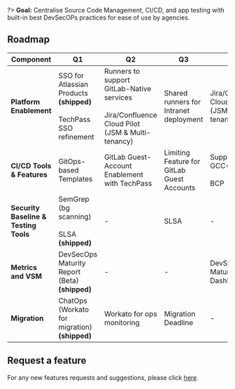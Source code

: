 ?> **Goal:** Centralise Source Code Management, CI/CD, and app testing with built-in best DevSecOPs practices for ease of use by agencies.

## Roadmap 

|Component|Q1|Q2|Q3|Q4|
|---|---|---|---|---|
**Platform Enablement**|SSO for Atlassian Products  **(shipped)**<br><br>TechPass SSO refinement|Runners to support GitLab-Native services<br><br>Jira/Confluence Cloud Pilot (JSM & Multi-tenancy)|Shared runners for Intranet deployment|Jira/Confluence Cloud GA (JSM/Multi-tenancy)
**CI/CD Tools & Features**|GitOps-based Templates|GitLab Guest-Account Enablement with TechPass|Limiting Feature for GitLab Guest Accounts|Support for GCC+ <br><br>BCP 
**Security Baseline & Testing Tools**|SemGrep (bg scanning)<br><br>SLSA **(shipped)**|-|SLSA|-
**Metrics and VSM**|DevSecOps Maturity Report (Beta) **(shipped)**|-|-|DevSecOps Maturity Dashboard
**Migration**|ChatOps (Workato for migration) **(shipped)**|Workato for ops monitoring|Migration Deadline|-


## Request a feature

For any new features requests and suggestions, please click [here](https://tinyurl.com/Sgts-fb).

<!--
|Component|Q1|Q2|Q3|Q4|
|---|---|---|---|---|
**Platform Enablement**|Shared runners for Intranet deployment|Runners to support GitLab-Native services<br><br>Jira/Confluence Cloud Pilot (JSM & Multi-tenancy)|-|Jira/Confluence Cloud GA <br><br>(JSM/Multi-tenancy)
**CI/CD Tools & Features**|Low-Cost Flow (GitLab-Native) Pipeline Template<br><br>GitOps-based Templates|GitLab Guest-Account Enablement with TechPass|Limiting Feature for GitLab Guest Accounts|Support for GCC+ <br><br>BCP 
**Security Baseline & Testing Tools**|SemGrep (bg scanning)<br><br>DevSecOps Security Baseline – identification of baselines and and draft measures|DevSecOps Security Baseline – roll-out to GDS|SLSA<br><br>DevSecOps Security Baseline – roll-out to GovTech and WOG|DevSecOps Security Baseline – intermediate baselines
**Metrics and VSM**|DevSecOps Maturity Dashboard POC – checking for compliance with IM8|DevSecOps Maturity Dashboard Beta|DevSecOps Maturity Dashboard GA – Phase 1|DevSecOps Maturity Dashboard GA – Phase 2
-->
